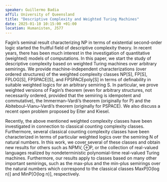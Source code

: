 ```yaml
---
speaker: Guillermo Badia
affil: University of Queensland
title: "Descriptive Complexity and Weighted Turing Machines"
date: 2025-01-10 10:15:00 +01:00
location: Humanisten, J577
---
```


Fagin’s seminal result characterizing NP in terms of existential second-order logic started the fruitful field of descriptive complexity theory.
In recent years, there has been much interest in the investigation of quantitative (weighted) models of computations.
In this paper, we start the study of descriptive complexity based on weighted Turing machines over arbitrary semirings.
We provide machine-independent characterizations (over ordered structures) of the weighted complexity classes NP[S], FP[S], FPLOG[S], FPSPACE[S], and FPSPACEpoly[S] in terms of definability in suitable weighted logics for an arbitrary semiring S.
In particular, we prove weighted versions of Fagin’s theorem (even for arbitrary structures, not necessarily ordered, provided that the semiring is idempotent and commutative), the Immerman–Vardi’s theorem (originally for P) and the Abiteboul–Vianu–Vardi’s theorem (originally for PSPACE).
We also discuss a recent open problem proposed by Eiter and Kiesel.
<!--more-->

Recently, the above mentioned weighted complexity classes have been investigated in connection to classical counting complexity classes.
Furthermore, several classical counting complexity classes have been characterized in terms of particular weighted logics over the semiring N of natural numbers.
In this work, we cover several of these classes and obtain new results for others such as NPMV, ⊕P, or the collection of real-valued languages realized by nondeterministic polynomial-time real-valued Turing machines.
Furthermore, our results apply to classes based on many other important semirings, such as the max-plus and the min-plus semirings over the natural numbers which correspond to the classical classes MaxP[O(log n)] and MinP[O(log n)], respectively.